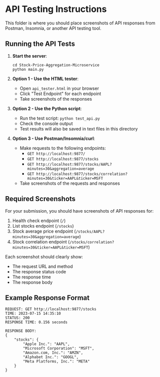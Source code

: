 # API Testing Instructions

This folder is where you should place screenshots of API responses from Postman, Insomnia, or another API testing tool.

## Running the API Tests

1. **Start the server**: 
   ```
   cd Stock-Price-Aggregation-Microservice
   python main.py
   ```

2. **Option 1 - Use the HTML tester**:
   - Open `api_tester.html` in your browser
   - Click "Test Endpoint" for each endpoint
   - Take screenshots of the responses

3. **Option 2 - Use the Python script**:
   - Run the test script: `python test_api.py`
   - Check the console output
   - Test results will also be saved in text files in this directory

4. **Option 3 - Use Postman/Insomnia/curl**:
   - Make requests to the following endpoints:
     - `GET http://localhost:9877/`
     - `GET http://localhost:9877/stocks`
     - `GET http://localhost:9877/stocks/AAPL?minutes=30&aggregation=average`
     - `GET http://localhost:9877/stocks/correlation?minutes=30&ticker=AAPL&ticker=MSFT`
   - Take screenshots of the requests and responses

## Required Screenshots

For your submission, you should have screenshots of API responses for:

1. Health check endpoint (`/`)
2. List stocks endpoint (`/stocks`)
3. Stock average price endpoint (`/stocks/AAPL?minutes=30&aggregation=average`)
4. Stock correlation endpoint (`/stocks/correlation?minutes=30&ticker=AAPL&ticker=MSFT`)

Each screenshot should clearly show:
- The request URL and method
- The response status code
- The response time
- The response body

## Example Response Format

```
REQUEST: GET http://localhost:9877/stocks
TIME: 2023-07-15 14:35:10
STATUS: 200
RESPONSE TIME: 0.156 seconds

RESPONSE BODY:
{
    "stocks": {
        "Apple Inc.": "AAPL",
        "Microsoft Corporation": "MSFT",
        "Amazon.com, Inc.": "AMZN",
        "Alphabet Inc.": "GOOGL",
        "Meta Platforms, Inc.": "META"
    }
}
```